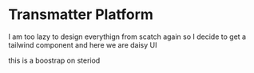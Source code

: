 # Transmatter Platform

I am too lazy to design everythign from scatch again so I decide to get a tailwind component and here we are daisy UI

this is a boostrap on steriod
